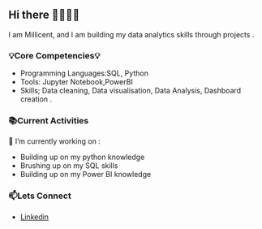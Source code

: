 ## Hi there 🙋🏻‍♀️👋

I am Millicent, and I am building my data analytics skills through projects .

### 💡Core Competencies💡
- Programming Languages:SQL, Python
- Tools: Jupyter Notebook,PowerBI
- Skills; Data cleaning, Data visualisation, Data Analysis, Dashboard creation .

### 📚Current Activities
🔭 I’m currently working on :
- Building up on my python knowledge
- Brushing up on my SQL skills 
- Building up on my Power BI knowledge


### 📫Lets Connect
- [Linkedin](https://www.linkedin.com/in/millicentabban/)

<!--
**MillicentAbban/MillicentAbban** is a ✨ _special_ ✨ repository because its `README.md` (this file) appears on your GitHub profile.


